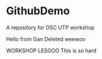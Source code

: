# GithubDemo
A repository for DSC UTP workshop

Hello from Gan
Deleted weewoo

WORKSHOP LESGOO
This is so hard
